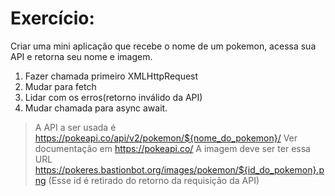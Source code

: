 # Exercício:
Criar uma mini aplicação que recebe o nome de um pokemon, acessa sua API e retorna seu nome e imagem.
01. Fazer chamada primeiro XMLHttpRequest
02. Mudar para fetch
03. Lidar com os erros(retorno inválido da API)
04. Mudar chamada para async await.
> A API a ser usada é https://pokeapi.co/api/v2/pokemon/${nome_do_pokemon}/
> Ver documentação em https://pokeapi.co/
> A imagem deve ser ter essa URL https://pokeres.bastionbot.org/images/pokemon/${id_do_pokemon}.png (Esse id é retirado do retorno da requisição da API)
